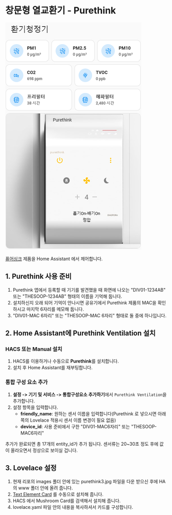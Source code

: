 # 창문형 열교환기 - Purethink

![Tmap Address Logo](images/logo.png)

[퓨어싱크](https://purethink.co.kr/) 제품을 Home Assistant 에서 제어합니다.

## 1. Purethink 사용 준비

1. Purethink 앱에서 등록할 때 기기를 발견했을 때 화면에 나오는 "DIV01-1234AB" 또는 "THESOOP-1234AB" 형태의 이름을 기억해 둡니다.
2. 설치하신지 오래 되어 기억이 안나시면 공유기에서 Purethink 제품의 MAC을 확인하시고 마지막 6자리를 메모해 둡니다.
3. "DIV01-MAC 6자리" 또는 "THESOOP-MAC 6자리" 형태로 둘 중에 하나입니다.

## 2. Home Assistant에 Purethink Ventilation 설치

### HACS 또는 Manual 설치

1. HACS를 이용하거나 수동으로 **Purethink**를 설치합니다.
2. 설치 후 Home Assistant를 재부팅합니다.

### 통합 구성 요소 추가

1. **설정 -> 기기 및 서비스 -> 통합구성요소 추가하기**에서 `Purethink Ventilation`을 추가합니다.
2. 설정 항목을 입력합니다.
   - **friendly_name**: 원하는 센서 이름을 입력합니다(Purethink 로 넣으시면 아래쪽의 Lovelace 적용시 센서 이름 변경이 필요 없음)
   - **device_id**: 사용 준비에서 구한 "DIV01-MAC6자리" 또는 "THESOOP-MAC6자리"

추가가 완료되면 총 17개의 entity_id가 추가 됩니다.
센서류는 20~30초 정도 후에 값이 올라오면서 정상으로 보이실 겁니다.

## 3. Lovelace 설정
1. 현재 리포의 images 폴더 안에 있는 purethink3.jpg 파일을 다운 받으신 후에 HA의 www 폴더 안에 올려 줍니다.
2. [Text Element Card](https://github.com/custom-cards/text-element) 를 수동으로 설치해 줍니다.
3. HACS 에서 Mushroom Card를 검색해서 설치해 줍니다.
4. lovelace.yaml 파일 안의 내용을 복사하셔서 카드를 구성합니다.
